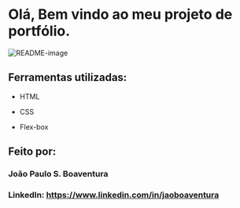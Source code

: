 ﻿# Olá, Bem vindo ao meu projeto de portfólio.

![README-image](https://github.com/jaoboaventura/portfolio_online/assets/128103660/3b18eb63-e430-48c0-90da-704a63b4f775)


## Ferramentas utilizadas:

* HTML

* CSS

* Flex-box

## Feito por:

### João Paulo S. Boaventura

### LinkedIn: https://www.linkedin.com/in/jaoboaventura

```
